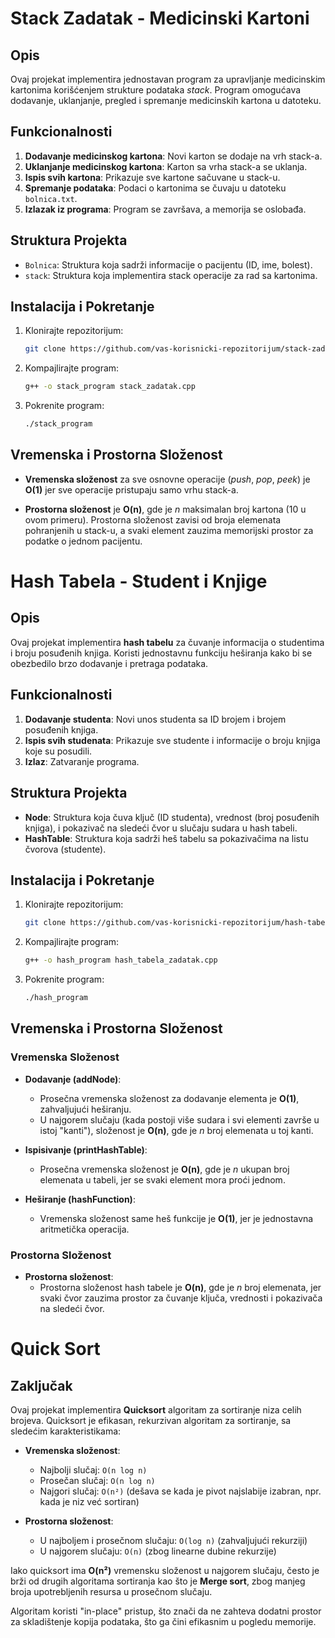 # Stack Zadatak - Medicinski Kartoni

## Opis

Ovaj projekat implementira jednostavan program za upravljanje medicinskim kartonima korišćenjem strukture podataka *stack*. Program omogućava dodavanje, uklanjanje, pregled i spremanje medicinskih kartona u datoteku.

## Funkcionalnosti

1. **Dodavanje medicinskog kartona**: Novi karton se dodaje na vrh stack-a.
2. **Uklanjanje medicinskog kartona**: Karton sa vrha stack-a se uklanja.
3. **Ispis svih kartona**: Prikazuje sve kartone sačuvane u stack-u.
4. **Spremanje podataka**: Podaci o kartonima se čuvaju u datoteku `bolnica.txt`.
5. **Izlazak iz programa**: Program se završava, a memorija se oslobađa.

## Struktura Projekta

- `Bolnica`: Struktura koja sadrži informacije o pacijentu (ID, ime, bolest).
- `stack`: Struktura koja implementira stack operacije za rad sa kartonima.

## Instalacija i Pokretanje

1. Klonirajte repozitorijum:
    ```bash
    git clone https://github.com/vas-korisnicki-repozitorijum/stack-zadatak.git
    ```
2. Kompajlirajte program:
    ```bash
    g++ -o stack_program stack_zadatak.cpp
    ```
3. Pokrenite program:
    ```bash
    ./stack_program
    ```

## Vremenska i Prostorna Složenost

- **Vremenska složenost** za sve osnovne operacije (*push*, *pop*, *peek*) je **O(1)** jer sve operacije pristupaju samo vrhu stack-a.
  
- **Prostorna složenost** je **O(n)**, gde je *n* maksimalan broj kartona (10 u ovom primeru). Prostorna složenost zavisi od broja elemenata pohranjenih u stack-u, a svaki element zauzima memorijski prostor za podatke o jednom pacijentu.

# Hash Tabela - Student i Knjige

## Opis

Ovaj projekat implementira **hash tabelu** za čuvanje informacija o studentima i broju posuđenih knjiga. Koristi jednostavnu funkciju heširanja kako bi se obezbedilo brzo dodavanje i pretraga podataka.

## Funkcionalnosti

1. **Dodavanje studenta**: Novi unos studenta sa ID brojem i brojem posuđenih knjiga.
2. **Ispis svih studenata**: Prikazuje sve studente i informacije o broju knjiga koje su posudili.
3. **Izlaz**: Zatvaranje programa.

## Struktura Projekta

- **Node**: Struktura koja čuva ključ (ID studenta), vrednost (broj posuđenih knjiga), i pokazivač na sledeći čvor u slučaju sudara u hash tabeli.
- **HashTable**: Struktura koja sadrži heš tabelu sa pokazivačima na listu čvorova (studente).

## Instalacija i Pokretanje

1. Klonirajte repozitorijum:
    ```bash
    git clone https://github.com/vas-korisnicki-repozitorijum/hash-tabela-zadatak.git
    ```
2. Kompajlirajte program:
    ```bash
    g++ -o hash_program hash_tabela_zadatak.cpp
    ```
3. Pokrenite program:
    ```bash
    ./hash_program
    ```

## Vremenska i Prostorna Složenost

### Vremenska Složenost

- **Dodavanje (addNode)**: 
    - Prosečna vremenska složenost za dodavanje elementa je **O(1)**, zahvaljujući heširanju.
    - U najgorem slučaju (kada postoji više sudara i svi elementi završe u istoj "kanti"), složenost je **O(n)**, gde je *n* broj elemenata u toj kanti.

- **Ispisivanje (printHashTable)**:
    - Prosečna vremenska složenost je **O(n)**, gde je *n* ukupan broj elemenata u tabeli, jer se svaki element mora proći jednom.

- **Heširanje (hashFunction)**:
    - Vremenska složenost same heš funkcije je **O(1)**, jer je jednostavna aritmetička operacija.

### Prostorna Složenost

- **Prostorna složenost**:
    - Prostorna složenost hash tabele je **O(n)**, gde je *n* broj elemenata, jer svaki čvor zauzima prostor za čuvanje ključa, vrednosti i pokazivača na sledeći čvor.

# Quick Sort

## Zaključak

Ovaj projekat implementira **Quicksort** algoritam za sortiranje niza celih brojeva. Quicksort je efikasan, rekurzivan algoritam za sortiranje, sa sledećim karakteristikama:

- **Vremenska složenost**:
  - Najbolji slučaj: `O(n log n)`
  - Prosečan slučaj: `O(n log n)`
  - Najgori slučaj: `O(n²)` (dešava se kada je pivot najslabije izabran, npr. kada je niz već sortiran)
  
- **Prostorna složenost**:
  - U najboljem i prosečnom slučaju: `O(log n)` (zahvaljujući rekurziji)
  - U najgorem slučaju: `O(n)` (zbog linearne dubine rekurzije)

Iako quicksort ima **O(n²)** vremensku složenost u najgorem slučaju, često je brži od drugih algoritama sortiranja kao što je **Merge sort**, zbog manjeg broja upotrebljenih resursa u prosečnom slučaju. 

Algoritam koristi "in-place" pristup, što znači da ne zahteva dodatni prostor za skladištenje kopija podataka, što ga čini efikasnim u pogledu memorije.
